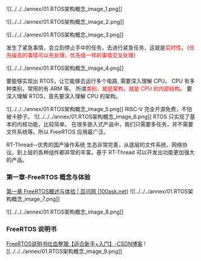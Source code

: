 

![[../../../annex/01.RTOS架构概念_image_1.png]]

![[../../../annex/01.RTOS架构概念_image_2.png]]

![[../../../annex/01.RTOS架构概念_image_3.png]]

发生了紧急事情，会立刻停止手中的任务，去进行紧急任务，这就是<font color="#ff0000">实时性</font>。（<font color="#ff0000">优先级高的事情可以先处理，优先级一样的事情交叉处理</font>）

![[../../../annex/01.RTOS架构概念_image_4.png]]

要能够实现出 RTOS，让它能够去运行多个电路, 需要深入理解 CPU。
CPU 有多种类别，常用的有 ARM 等。
所谓<font color="#ff0000">类别，就是架构，就是 CPU 的内部结构</font>。
要深入理解 RTOS，首先要深入理解 CPU 的架构。

![[../../../annex/01.RTOS架构概念_image_5.png]]
RISC-V 完全开源免费，不怕被卡脖子。
![[../../../annex/01.RTOS架构概念_image_6.png]]
RTOS 只实现了基本的内核功能，比较简单。
在很多嵌入式产品中，我们只需要多任务，并不需要文件系统等。所以 FreeRTOS 应用最广泛。

RT-Thread--优秀的国产操作系统
生态非常完善，从底层的文件系统、网络协议，到上层的各种组件都非常的丰富。基于 RT-Thread 可以开发出功能更加强大的产品。

### 第一章-FreeRTOS 概念与体验
[第一章 FreeRTOS概述与体验 | 百问网 (100ask.net)](https://rtos.100ask.net/zh/FreeRTOS/simulator/chapter1.html)
![[../../../annex/01.RTOS架构概念_image_7.png]]

![[../../../annex/01.RTOS架构概念_image_8.png]]

### FreeRTOS 说明书
[FreeRTOS说明书吐血整理【适合新手+入门】-CSDN博客](https://blog.csdn.net/qq_43212092/article/details/104845158)
![[../../../annex/01.RTOS架构概念_image_9.png]]



















































